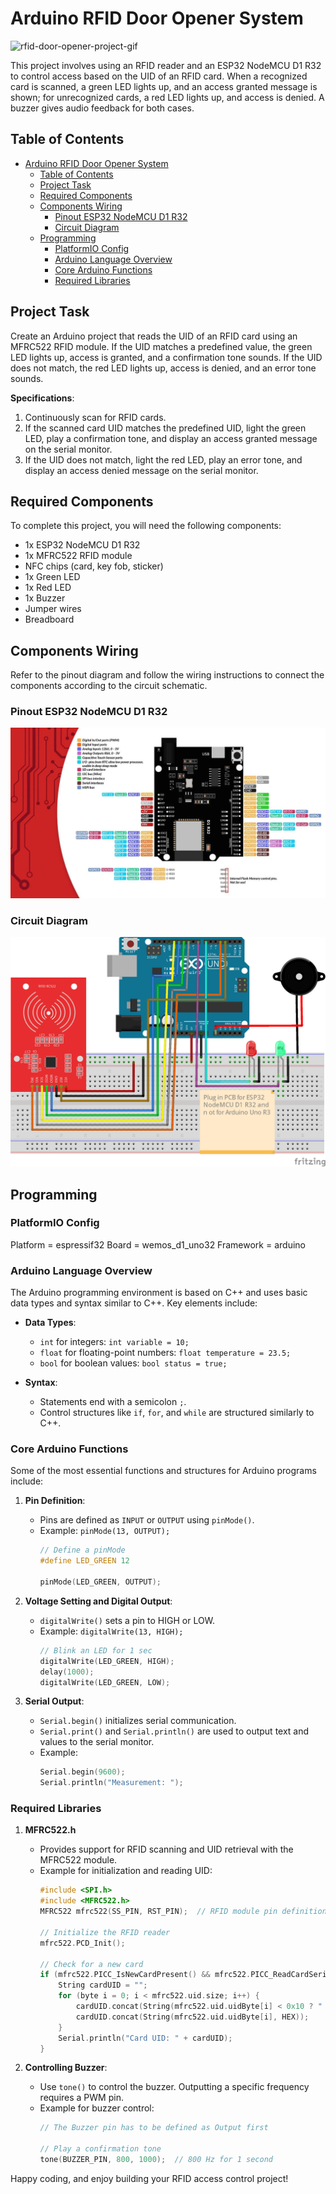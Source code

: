 # Arduino RFID Door Opener System

<!-- ![rfid-door-opener-project-image](assets/rfid-door-opener.png) -->

![rfid-door-opener-project-gif](assets/rfid-door-opener.gif)


This project involves using an RFID reader and an ESP32 NodeMCU D1 R32 to control access based on the UID of an RFID card. When a recognized card is scanned, a green LED lights up, and an access granted message is shown; for unrecognized cards, a red LED lights up, and access is denied. A buzzer gives audio feedback for both cases.

## Table of Contents
- [Arduino RFID Door Opener System](#arduino-rfid-door-opener-system)
  - [Table of Contents](#table-of-contents)
  - [Project Task](#project-task)
  - [Required Components](#required-components)
  - [Components Wiring](#components-wiring)
    - [Pinout ESP32 NodeMCU D1 R32](#pinout-esp32-nodemcu-d1-r32)
    - [Circuit Diagram](#circuit-diagram)
  - [Programming](#programming)
    - [PlatformIO Config](#platformio-config)
    - [Arduino Language Overview](#arduino-language-overview)
    - [Core Arduino Functions](#core-arduino-functions)
    - [Required Libraries](#required-libraries)

## Project Task
Create an Arduino project that reads the UID of an RFID card using an MFRC522 RFID module. If the UID matches a predefined value, the green LED lights up, access is granted, and a confirmation tone sounds. If the UID does not match, the red LED lights up, access is denied, and an error tone sounds.

**Specifications**:
1. Continuously scan for RFID cards.
2. If the scanned card UID matches the predefined UID, light the green LED, play a confirmation tone, and display an access granted message on the serial monitor.
3. If the UID does not match, light the red LED, play an error tone, and display an access denied message on the serial monitor.

## Required Components
To complete this project, you will need the following components:

- 1x ESP32 NodeMCU D1 R32
- 1x MFRC522 RFID module
- NFC chips (card, key fob, sticker)
- 1x Green LED
- 1x Red LED
- 1x Buzzer
- Jumper wires
- Breadboard

## Components Wiring
Refer to the pinout diagram and follow the wiring instructions to connect the components according to the circuit schematic.

### Pinout ESP32 NodeMCU D1 R32
![ESP32_NodeMCU_D1_R32_pinout](assets/ESP32_NodeMCU_D1_R32_pinout.jpg)

### Circuit Diagram
![rfid-door-opener-circuit](assets/rfid-door-opener_Steckplatine.png)

## Programming

### PlatformIO Config
Platform = espressif32
Board = wemos_d1_uno32
Framework = arduino

### Arduino Language Overview
The Arduino programming environment is based on C++ and uses basic data types and syntax similar to C++. Key elements include:

- **Data Types**:
  - `int` for integers: `int variable = 10;`
  - `float` for floating-point numbers: `float temperature = 23.5;`
  - `bool` for boolean values: `bool status = true;`

- **Syntax**: 
  - Statements end with a semicolon `;`.
  - Control structures like `if`, `for`, and `while` are structured similarly to C++.

### Core Arduino Functions

Some of the most essential functions and structures for Arduino programs include:

1. **Pin Definition**:
   - Pins are defined as `INPUT` or `OUTPUT` using `pinMode()`.
   - Example: `pinMode(13, OUTPUT);`
     ```cpp
     // Define a pinMode
     #define LED_GREEN 12
     
     pinMode(LED_GREEN, OUTPUT);
     ```

2. **Voltage Setting and Digital Output**:
   - `digitalWrite()` sets a pin to HIGH or LOW.
   - Example: `digitalWrite(13, HIGH);`
     ```cpp
     // Blink an LED for 1 sec
     digitalWrite(LED_GREEN, HIGH);
     delay(1000);
     digitalWrite(LED_GREEN, LOW);
     ```

3. **Serial Output**:
   - `Serial.begin()` initializes serial communication.
   - `Serial.print()` and `Serial.println()` are used to output text and values to the serial monitor.
   - Example:
     ```cpp
     Serial.begin(9600);
     Serial.println("Measurement: ");
     ```

### Required Libraries

1. **MFRC522.h**
   - Provides support for RFID scanning and UID retrieval with the MFRC522 module.
   - Example for initialization and reading UID:
     ```cpp
     #include <SPI.h>
     #include <MFRC522.h>
     MFRC522 mfrc522(SS_PIN, RST_PIN);  // RFID module pin definitions

     // Initialize the RFID reader
     mfrc522.PCD_Init();

     // Check for a new card
     if (mfrc522.PICC_IsNewCardPresent() && mfrc522.PICC_ReadCardSerial()) {
         String cardUID = "";
         for (byte i = 0; i < mfrc522.uid.size; i++) {
             cardUID.concat(String(mfrc522.uid.uidByte[i] < 0x10 ? " 0" : " "));
             cardUID.concat(String(mfrc522.uid.uidByte[i], HEX));
         }
         Serial.println("Card UID: " + cardUID);
     }
     ```

2. **Controlling Buzzer**:
   - Use `tone()` to control the buzzer. Outputting a specific frequency requires a PWM pin.
   - Example for buzzer control:
     ```cpp
     // The Buzzer pin has to be defined as Output first

     // Play a confirmation tone
     tone(BUZZER_PIN, 800, 1000);  // 800 Hz for 1 second
     ```

Happy coding, and enjoy building your RFID access control project!
